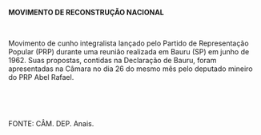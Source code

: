**MOVIMENTO DE RECONSTRUÇÃO NACIONAL**

 

Movimento de cunho integralista lançado pelo Partido de Representação
Popular (PRP) durante uma reunião realizada em Bauru (SP) em junho de
1962. Suas propostas, contidas na Declaração de Bauru, foram
apresentadas na Câmara no dia 26 do mesmo mês pelo deputado mineiro do
PRP Abel Rafael.

 

 

FONTE: CÂM. DEP. Anais.

 
